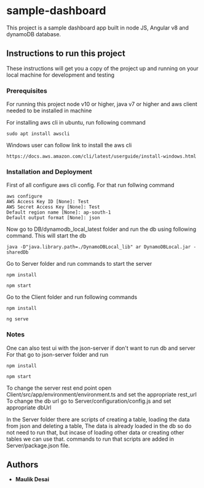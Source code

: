# sample-dashboard
This project is a sample dashboard app built in node JS, Angular v8 and dynamoDB database.

## Instructions to run this project

These instructions will get you a copy of the project up and running on your local machine for development and testing 

### Prerequisites

For running this project node v10 or higher, java v7 or higher and aws client needed to be installed in machine 

For installing aws cli in ubuntu, run following command
```
sudo apt install awscli
```
Windows user can follow link to install the aws cli
```
https://docs.aws.amazon.com/cli/latest/userguide/install-windows.html
```

### Installation and Deployment

First of all configure aws cli config. For that run follwing command
```
aws configure
AWS Access Key ID [None]: Test
AWS Secret Access Key [None]: Test
Default region name [None]: ap-south-1
Default output format [None]: json
```
Now go to DB/dynamodb_local_latest folder and run the db using following command. This will start the db
```
java -D"java.library.path=./DynamoDBLocal_lib" ar DynamoDBLocal.jar -sharedDb
```

Go to Server folder and run commands to start the server
```
npm install
```
```
npm start
```
Go to the Client folder and run following commands
```
npm install
```
```
ng serve
```

### Notes
One can also test ui with the json-server if don't want to run db and server For that go to json-server folder and run
```
npm install
```
```
npm start
```

To change the server rest end point open Client/src/app/environment/environment.ts and set the appropriate rest_url
To change the db url go to Server/configuration/config.js and set appropriate dbUrl

In the Server folder there are scripts of creating a table, loading the data from json and deleting a table, The data is already loaded in the db so do not need to run that, but incase of loading other data or creating other tables we can use that. commands to run that scripts are added in Server/package.json file.


## Authors

* **Maulik Desai**
